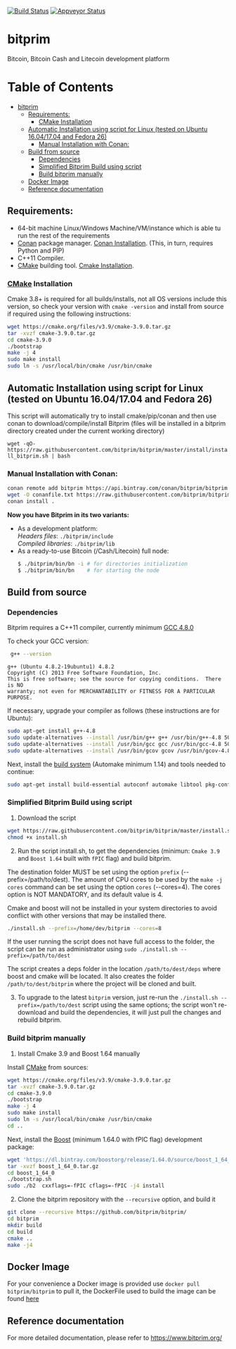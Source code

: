[![Build Status](https://travis-ci.org/bitprim/bitprim.svg?branch=master)](https://travis-ci.org/bitprim/bitprim) [![Appveyor Status](https://ci.appveyor.com/api/projects/status/github/bitprim/bitprim?branch=master&svg=true)](https://ci.appveyor.com/project/bitprim/bitprim?branch=master) 

<!-- [![Build Status](https://travis-ci.org/bitprim/bitprim.svg?branch=master)](https://travis-ci.org/bitprim/bitprim)  -->

# bitprim
Bitcoin, Bitcoin Cash and Litecoin development platform


Table of Contents
=================

   * [bitprim](#bitprim)
      * [Requirements:](#requirements)
         * [CMake Installation](#cmake-installation)
      * [Automatic Installation using script for Linux (tested on Ubuntu 16.04/17.04 and Fedora 26)](#automatic-installation-using-script-for-linux-tested-on-ubuntu-16041704-and-fedora-26)
         * [Manual Installation with Conan:](#manual-installation-with-conan)
      * [Build from source](#build-from-source)
         * [Dependencies](#dependencies)
         * [Simplified Bitprim Build using script](#simplified-bitprim-build-using-script)
         * [Build bitprim manually](#build-bitprim-manually)
      * [Docker Image](#docker-image)
      * [Reference documentation](#reference-documentation)


## Requirements:

- 64-bit machine Linux/Windows Machine/VM/instance which is able tu run the rest of the requirements
- [Conan](https://www.conan.io/) package manager. [Conan Installation](http://docs.conan.io/en/latest/installation.html#install-with-pip-recommended). (This, in turn, requires Python and PIP)
- C++11 Compiler.
- [CMake](https://cmake.org/) building tool. [Cmake Installation](#cmake).

### [CMake](https://cmake.org/) Installation
Cmake 3.8+ is required for all builds/installs, not all OS versions include this version, so check your version with ```cmake -version``` and install from source if required using the following instructions: 
```sh
wget https://cmake.org/files/v3.9/cmake-3.9.0.tar.gz
tar -xvzf cmake-3.9.0.tar.gz
cd cmake-3.9.0
./bootstrap
make -j 4
sudo make install
sudo ln -s /usr/local/bin/cmake /usr/bin/cmake
```


## Automatic Installation using script for Linux (tested on Ubuntu 16.04/17.04 and Fedora 26)

This script will automatically try to install cmake/pip/conan and then use conan to download/compile/install Bitprim (files will be installed in a bitprim directory created under the current working directory)

```wget -qO- https://raw.githubusercontent.com/bitprim/bitprim/master/install/install_bitprim.sh | bash```


### Manual Installation with Conan:
```sh
conan remote add bitprim https://api.bintray.com/conan/bitprim/bitprim
wget -O conanfile.txt https://raw.githubusercontent.com/bitprim/bitprim/master/install/conanfile.txt
conan install .
```
<b>Now you have Bitprim in its two variants:</b>
- As a development platform:  
    _Headers files_: `./bitprim/include`  
    _Compiled libraries_: `./bitprim/lib`
- As a ready-to-use Bitcoin (/Cash/Litecoin) full node:
    ```sh
    $ ./bitprim/bin/bn -i # for directories initialization 
    $ ./bitprim/bin/bn    # for starting the node
    ```


## Build from source

### Dependencies

Bitprim requires a C++11 compiler, currently minimum [GCC 4.8.0](https://gcc.gnu.org/projects/cxx0x.html)

To check your GCC version:
```sh
 g++ --version
```
```
g++ (Ubuntu 4.8.2-19ubuntu1) 4.8.2
Copyright (C) 2013 Free Software Foundation, Inc.
This is free software; see the source for copying conditions.  There is NO
warranty; not even for MERCHANTABILITY or FITNESS FOR A PARTICULAR PURPOSE.
```
If necessary, upgrade your compiler as follows (these instructions are for Ubuntu):
```sh
sudo apt-get install g++-4.8
sudo update-alternatives --install /usr/bin/g++ g++ /usr/bin/g++-4.8 50
sudo update-alternatives --install /usr/bin/gcc gcc /usr/bin/gcc-4.8 50
sudo update-alternatives --install /usr/bin/gcov gcov /usr/bin/gcov-4.8 50
```

Next, install the [build system](http://wikipedia.org/wiki/GNU_build_system) (Automake minimum 1.14) and tools needed to continue:
```sh
sudo apt-get install build-essential autoconf automake libtool pkg-config git screen curl make g++ unzip
```

### Simplified Bitprim Build using script
1) Download the script 
```sh
wget https://raw.githubusercontent.com/bitprim/bitprim/master/install.sh
chmod +x install.sh
```
2) Run the script install.sh, to get the dependencies (minimun: `Cmake 3.9`  and `Boost 1.64` built with `fPIC` flag) and build bitprim.

The destination folder MUST be set using the option `prefix` (--prefix=/path/to/dest).
The amount of CPU cores to be used by the `make -j cores` command can be set using the option `cores` (--cores=4). The cores option is NOT MANDATORY, and its default value is 4.

Cmake and boost will not be installed in your system directories to avoid conflict with other versions that may be installed there.

```sh
./install.sh --prefix=/home/dev/bitprim --cores=8
```
If the user running the script does not have full access to the folder, the script can be run as administrator using `sudo ./install.sh --prefix=/path/to/dest`

The script creates a deps folder in the location `/path/to/dest/deps` where boost and cmake will be located. It also creates the folder `/path/to/dest/bitprim` where the project will be cloned and built.

3) To upgrade to the latest `bitprim` version, just re-run the `./install.sh --prefix=/path/to/dest` script using the same options; the script won't re-download and build the dependencies, it will just pull the changes and rebuild bitprim.


### Build bitprim manually

1) Install Cmake 3.9 and Boost 1.64 manually

Install [CMake](https://cmake.org/) from sources:
```sh
wget https://cmake.org/files/v3.9/cmake-3.9.0.tar.gz
tar -xvzf cmake-3.9.0.tar.gz
cd cmake-3.9.0
./bootstrap
make -j 4
sudo make install
sudo ln -s /usr/local/bin/cmake /usr/bin/cmake
cd ..
```

Next, install the [Boost](http://www.boost.org) (minimum 1.64.0 with fPIC flag) development package:
```sh
wget 'https://dl.bintray.com/boostorg/release/1.64.0/source/boost_1_64_0.tar.gz'
tar -xvzf boost_1_64_0.tar.gz
cd boost_1_64_0
./bootstrap.sh
sudo ./b2  cxxflags=-fPIC cflags=-fPIC -j4 install
```

2) Clone the bitprim repository with the `--recursive` option, and build it
```sh
git clone --recursive https://github.com/bitprim/bitprim/
cd bitprim
mkdir build 
cd build
cmake ..
make -j4
```

## Docker Image
For your convenience a Docker image is provided use ```docker pull bitprim/bitprim``` to pull it, the DockerFile used to build the image can be found [here](https://github.com/bitprim/bitprim/blob/master/install/Dockerfile)

## Reference documentation ##

For more detailed documentation, please refer to https://www.bitprim.org/
